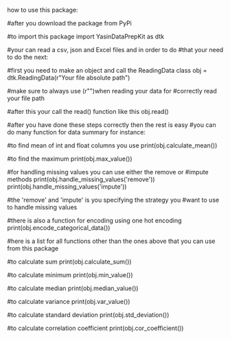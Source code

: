 how to use this package:

#after you download the package from PyPi

#to import this package
import YasinDataPrepKit as dtk

#your can read a csv, json and Excel files and in order to do
#that your need to do the next:

#first you need to make an object and call the ReadingData class
obj = dtk.ReadingData(r"Your file absolute path")

#make sure to always use (r"")when reading your data for 
#correctly read your file path

#after this your call the read() function like this
obj.read()

#after you have done these steps correctly then the rest is easy 
#you can do many function for data summary for instance:

#to find mean of int and float columns you use
print(obj.calculate_mean())

#to find the maximum
print(obj.max_value())

#for handling missing values you can use either the remove or 
#impute methods
print(obj.handle_missing_values('remove'))
print(obj.handle_missing_values('impute'))

#the 'remove' and 'impute' is you specifying the strategy you
#want to use to handle missing values


#there is also a function for encoding using one hot encoding
print(obj.encode_categorical_data())


#here is a list for all functions other than the ones above that you can use from this package

#to calculate sum
print(obj.calculate_sum())

#to calculate minimum
print(obj.min_value())

#to calculate median
print(obj.median_value())

#to calculate variance
print(obj.var_value())

#to calculate standard deviation
print(obj.std_deviation())

#to calculate correlation coefficient
print(obj.cor_coefficient())
